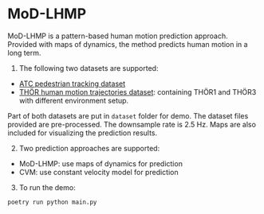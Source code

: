 # MoD-LHMP

MoD-LHMP is a pattern-based human motion prediction approach. Provided with maps of dynamics, the method predicts human motion in a long term.

1. The following two datasets are supported:
- [ATC pedestrian tracking dataset](https://dil.atr.jp/ISL/crest2010_HRI/ATC_dataset/)
- [THÖR human motion trajectories dataset](http://thor.oru.se/): containing THÖR1 and THÖR3 with different environment setup.

Part of both datasets are put in `dataset` folder for demo. The dataset files provided are pre-processed. The downsample rate is 2.5 Hz. Maps are also included for visualizing the prediction results.


2. Two prediction approaches are supported:
- MoD-LHMP: use maps of dynamics for prediction
- CVM: use constant velocity model for prediction


3. To run the demo:
```
poetry run python main.py
```